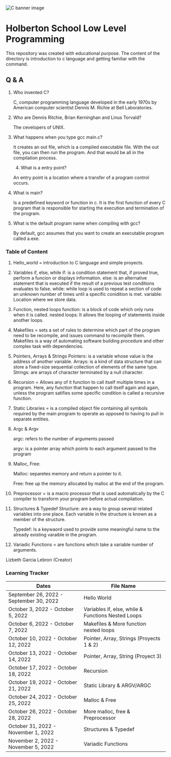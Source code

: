 ![C banner image](https://media.geeksforgeeks.org/wp-content/cdn-uploads/Clanguage-1024x341.png)
# Holberton School Low Level Programming
This repository was created with educational purpose. The content of the directory is introduction to c language and getting familiar with the command. 

## Q & A

1. Who invented C?
     
     C, computer programming language developed in the early 1970s by American computer scientist Dennis M. Richie at Bell Laboratories. 
     

2. Who are Dennis Ritchie, Brian Kerninghan and Linus Torvald?

     The cevelopers of UNIX.

3. What happens when you type gcc main.c?

     It creates an out file, which is a compiled executable file. With the out file, you can then run the program. And that would be all in the compilation process.
    
    4. What is a entry point?
     
     An entry point is a location where a transfer of a program control occurs.

5. What is main?

     Is a predefined keyword or function in c. It is the first function of every C program that is responsible for starting the execution and termination of the program.

6. What is the default program name when compiling with gcc?

     By default, gcc assumes that you want to create an executable program called a.exe.
     
### Table of Content 

1. Hello_world = introduction to C language and simple proyects.

2. Variables if, else, while
     if: is a condition statement that, if proved true, perform a funcion or displays information.
     else: is an alternative statement that is executed if the result of a previous test conditions evaluates to false.
     while: while loop is used to repeat a section of code an unknown number of times until a specific conidition is met.
     variable: Location where we store data.

3. Function, nested loops
    function: is a block of code which only runs when it is called.
    nested loops: It allows the looping of statements inside another loops.

4. Makefiles = sets a set of rules to determine which part of the program need to be recompile, and issues command to recompile them. Makefiles is a way of automating software building procedure and other complex task with dependencies. 

5. Pointers, Arrays & Strings
     Pointers: is a variable whose value is the address of another variable.
     Arrays: is a kind of data structure that can store a fixed-size sequential collection of elements of the same type.
     Strings: are arrays of character terminated by a null character.
     
 6. Recursion = Allows any of it function to call itself multiple times in a program. Here, any function that happen to call itself again and again, unless the program satifies some specific condition is called a recursive function.
 
 7. Static Libraries = is a compiled object file containing all symbols required by the main program to operate as opposed to having to pull in separate entities.
 
 8. Argc & Argv
 
     argc: refers to the number of arguments passed
     
     argv: is a pointer array which points to each argument passed to the program
     
 9.  Malloc, Free:
 
     Malloc: separetes memory and return a pointer to it.
     
     Free: free up the memory allocated by malloc at the end of the program.
 
 10. Preprocessor = is a macro processor that is used automatically by the C compiler to transform your program before actual compilation.

11. Structures & Typedef
     Structure: are a way to group several related variables into one place. Each variable in the structure is known as a member of the structure.
     
     Typedef: Is a keywaord used to provide some meaningful name to the already existing varaible in the program.

12. Variadic Functions = are functions which take a variable number of arguments.

Lizbeth Garcia Lebron (Creator)

### Learning Tracker
| Dates                                   | File Name                                          |
|-----------------------------------------|----------------------------------------------------|
| September 26, 2022 - September 30, 2022 | Hello World                                        |
| October 3, 2022 - October 5, 2022       | Variables if, else, while & Functions Nested Loops |
| October 6, 2022 - October 7, 2022       | Makefiles & More function nested loops             |
| October 10, 2022 - October 12, 2022     | Pointer, Array, Strings (Proyects 1 & 2)           |
| October 13, 2022 - October 14, 2022     | Pointer, Array, String (Proyect 3)                 |
| October 17, 2022 - October 18, 2022     | Recursion                                          |
| October 19, 2022 - October 21, 2022     | Static Library & ARGV/ARGC                         |
| October 24, 2022 - October 25, 2022     | Malloc & Free                                      |
| October 26, 2022 - October 28, 2022     | More malloc, free & Preprocessor                   |
| October 31, 2022 - November 1, 2022     | Structures & Typedef                               |
| November 2, 2022 - November 5, 2022     | Variadic Functions                                 |
